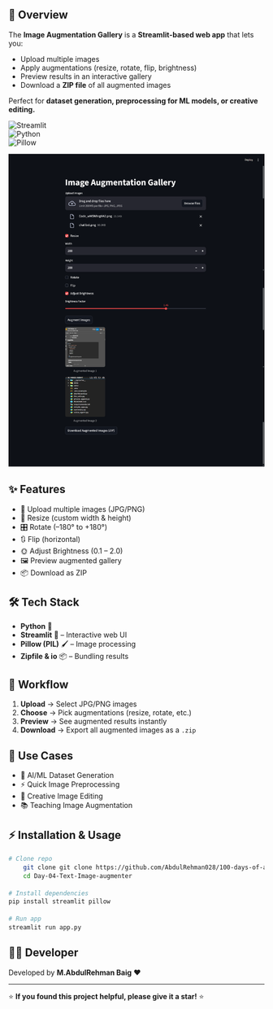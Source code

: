## 🚀 Overview
The **Image Augmentation Gallery** is a **Streamlit-based web app** that lets you:
- Upload multiple images  
- Apply augmentations (resize, rotate, flip, brightness)  
- Preview results in an interactive gallery  
- Download a **ZIP file** of all augmented images  

Perfect for **dataset generation, preprocessing for ML models, or creative editing.**

![Streamlit](https://img.shields.io/badge/Framework-Streamlit-red?logo=streamlit)  
![Python](https://img.shields.io/badge/Language-Python-blue?logo=python)  
![Pillow](https://img.shields.io/badge/Library-Pillow-yellowgreen) 

![alt text](iamge-resizer.png)

## ✨ Features
- 📂 Upload multiple images (JPG/PNG)  
- 🔄 Resize (custom width & height)  
- 🎛️ Rotate (–180° to +180°)  
- 🔃 Flip (horizontal)  
- 🌞 Adjust Brightness (0.1 – 2.0)  
- 🖼️ Preview augmented gallery  
- 📦 Download as ZIP  


## 🛠️ Tech Stack
- **Python** 🐍  
- **Streamlit** 🎨 – Interactive web UI  
- **Pillow (PIL)** 🖌 – Image processing  
- **Zipfile & io** 📦 – Bundling results  


## 📂 Workflow
1. **Upload** → Select JPG/PNG images  
2. **Choose** → Pick augmentations (resize, rotate, etc.)  
3. **Preview** → See augmented results instantly  
4. **Download** → Export all augmented images as a `.zip`  


## 🎯 Use Cases
- 🧠 AI/ML Dataset Generation  
- ⚡ Quick Image Preprocessing  
- 🎨 Creative Image Editing  
- 📚 Teaching Image Augmentation  


## ⚡ Installation & Usage

```bash
# Clone repo
    git clone git clone https://github.com/AbdulRehman028/100-days-of-ai.git
    cd Day-04-Text-Image-augmenter

# Install dependencies
pip install streamlit pillow

# Run app
streamlit run app.py
```

## 👨‍💻 Developer
Developed by **M.AbdulRehman Baig** ❤️

---

⭐ **If you found this project helpful, please give it a star!** ⭐
